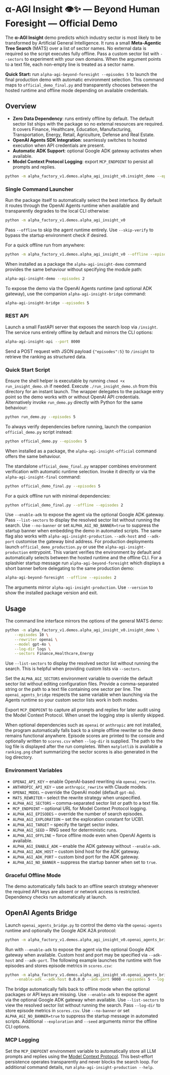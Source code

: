 # α‑AGI Insight 👁️✨ — Beyond Human Foresight — Official Demo

The **α‑AGI Insight** demo predicts which industry sector is most likely to be
transformed by Artificial General Intelligence. It runs a small
**Meta‑Agentic Tree Search** (MATS) over a list of sector names. No external
 data is required so the script executes fully offline.  Pass a custom sector
 list with ``--sectors`` to experiment with your own domains. When the argument
 points to a text file, each non-empty line is treated as a sector name.

**Quick Start:** run ``alpha-agi-beyond-foresight --episodes 5`` to launch the
final production demo with automatic environment selection. This command maps to
``official_demo_final.py`` and transparently chooses between the hosted runtime
and offline mode depending on available credentials.

## Overview

- **Zero Data Dependency**: runs entirely offline by default. The default
  sector list ships with the package so no external resources are required.
  It covers Finance, Healthcare, Education, Manufacturing, Transportation,
  Energy, Retail, Agriculture, Defense and Real Estate.
- **OpenAI Agents SDK Integration**: seamlessly switches to hosted execution when API credentials are present.
- **Automatic ADK Support**: optional Google ADK gateway activates when available.
- **Model Context Protocol Logging**: export `MCP_ENDPOINT` to persist all prompts and replies.


```bash
python -m alpha_factory_v1.demos.alpha_agi_insight_v0.insight_demo --episodes 5
```

### Single Command Launcher

Run the package itself to automatically select the best interface. By default it
routes through the OpenAI Agents runtime when available and transparently
degrades to the local CLI otherwise:

```bash
python -m alpha_factory_v1.demos.alpha_agi_insight_v0
```

Pass ``--offline`` to skip the agent runtime entirely.
Use ``--skip-verify`` to bypass the startup environment check if desired.

For a quick offline run from anywhere:

```bash
python -m alpha_factory_v1.demos.alpha_agi_insight_v0 --offline --episodes 2
```

When installed as a package the ``alpha-agi-insight-demo`` command provides the
same behaviour without specifying the module path:

```bash
alpha-agi-insight-demo --episodes 2
```

To expose the demo via the OpenAI Agents runtime (and optional ADK gateway), use
the companion ``alpha-agi-insight-bridge`` command:

```bash
alpha-agi-insight-bridge --episodes 5
```

### REST API

Launch a small FastAPI server that exposes the search loop via ``/insight``. The
service runs entirely offline by default and mirrors the CLI options:

```bash
alpha-agi-insight-api --port 8000
```

Send a POST request with JSON payload ``{"episodes":5}`` to ``/insight`` to
retrieve the ranking as structured data.

### Quick Start Script

Ensure the shell helper is executable by running ``chmod +x run_insight_demo.sh`` if needed.
Execute ``./run_insight_demo.sh`` from this directory for an instant launch. The
wrapper delegates to the package entry point so the demo works with or without
OpenAI API credentials.  Alternatively invoke ``run_demo.py`` directly with
Python for the same behaviour:

```bash
python run_demo.py --episodes 5
```

To always verify dependencies before running, launch the companion
``official_demo.py`` script instead:

```bash
python official_demo.py --episodes 5
```

When installed as a package, the `alpha-agi-insight-official` command
offers the same behaviour.

The standalone ``official_demo_final.py`` wrapper combines environment
verification with automatic runtime selection. Invoke it directly or via
the ``alpha-agi-insight-final`` command:

```bash
python official_demo_final.py --episodes 5
```
For a quick offline run with minimal dependencies:

```bash
python official_demo_final.py --offline --episodes 2
```
Use ``--enable-adk`` to expose the agent via the optional Google ADK gateway.
Pass ``--list-sectors`` to display the resolved sector list without running the search.
Use ``--no-banner`` or set ``ALPHA_AGI_NO_BANNER=true`` to suppress the startup banner when embedding the demo in automated scripts. The same flag also works with ``alpha-agi-insight-production``.
``--adk-host`` and ``--adk-port`` customise the gateway bind address.
For production deployments launch ``official_demo_production.py`` or use the
``alpha-agi-insight-production`` entrypoint. This variant verifies the
environment by default and automatically selects between the hosted runtime
and the offline CLI.  For a splashier startup message run
``alpha-agi-beyond-foresight`` which displays a short banner before delegating
to the same production demo:

```bash
alpha-agi-beyond-foresight --offline --episodes 2
```
The arguments mirror ``alpha-agi-insight-production``.
Use ``--version`` to show the installed package version and exit.

## Usage

The command line interface mirrors the options of the general MATS demo:

```bash
python -m alpha_factory_v1.demos.alpha_agi_insight_v0.insight_demo \
    --episodes 10 \
    --rewriter openai \
    --model gpt-4o \
    --log-dir logs \
    --sectors Finance,Healthcare,Energy
```

Use ``--list-sectors`` to display the resolved sector list without running the
search. This is helpful when providing custom lists via ``--sectors``.

Set the ``ALPHA_AGI_SECTORS`` environment variable to override the default
sector list without editing configuration files.  Provide a comma-separated
string or the path to a text file containing one sector per line.  The
``openai_agents_bridge`` respects the same variable when launching via the
Agents runtime so your custom sector lists work in both modes.

Export ``MCP_ENDPOINT`` to capture all prompts and replies for later audit using
the Model Context Protocol. When unset the logging step is silently skipped.

When optional dependencies such as ``openai`` or ``anthropic`` are not
installed, the program automatically falls back to a simple offline rewriter so
the demo remains functional anywhere.  Episode scores are printed to the console
and optionally written to ``scores.csv`` when ``--log-dir`` is supplied.  The
path to the log file is displayed after the run completes. When ``matplotlib``
is available a ``ranking.png`` chart summarizing the sector scores is also
generated in the log directory.

### Environment Variables

- ``OPENAI_API_KEY`` – enable OpenAI-based rewriting via ``openai_rewrite``.
- ``ANTHROPIC_API_KEY`` – use ``anthropic_rewrite`` with Claude models.
- ``OPENAI_MODEL`` – override the OpenAI model (default ``gpt-4o``).
- ``MATS_REWRITER`` – select the rewrite strategy when unspecified.
- ``ALPHA_AGI_SECTORS`` – comma-separated sector list or path to a text file.
- ``MCP_ENDPOINT`` – optional URL for Model Context Protocol logging.
- ``ALPHA_AGI_EPISODES`` – override the number of search episodes.
- ``ALPHA_AGI_EXPLORATION`` – set the exploration constant for UCB1.
- ``ALPHA_AGI_TARGET`` – specify the target sector index.
- ``ALPHA_AGI_SEED`` – RNG seed for deterministic runs.
- ``ALPHA_AGI_OFFLINE`` – force offline mode even when OpenAI Agents is available.
- ``ALPHA_AGI_ENABLE_ADK`` – enable the ADK gateway without ``--enable-adk``.
- ``ALPHA_AGI_ADK_HOST`` – custom bind host for the ADK gateway.
- ``ALPHA_AGI_ADK_PORT`` – custom bind port for the ADK gateway.
- ``ALPHA_AGI_NO_BANNER`` – suppress the startup banner when set to ``true``.

### Graceful Offline Mode

The demo automatically falls back to an offline search strategy whenever the
required API keys are absent or network access is restricted. Dependency checks
run automatically at launch.

## OpenAI Agents Bridge

Launch ``openai_agents_bridge.py`` to control the demo via the
`openai-agents` runtime and optionally the Google ADK A2A protocol:

```bash
python -m alpha_factory_v1.demos.alpha_agi_insight_v0.openai_agents_bridge
```

Run with ``--enable-adk`` to expose the agent via the optional Google ADK gateway when available. Custom host and
port may be specified via ``--adk-host`` and ``--adk-port``. The following example launches the runtime with five
episodes and stores episode metrics in ``scores.csv``:

```bash
python -m alpha_factory_v1.demos.alpha_agi_insight_v0.openai_agents_bridge \
    --enable-adk --adk-host 0.0.0.0 --adk-port 9000 --episodes 5 --log-dir logs
```
The bridge automatically falls back to offline mode when the optional
packages or API keys are missing. Use ``--enable-adk`` to expose the agent via
the optional Google ADK gateway when available. Use ``--list-sectors`` to view
the resolved sector list without running the search. Pass ``--log-dir`` to store
episode metrics in ``scores.csv``. Use ``--no-banner`` or set ``ALPHA_AGI_NO_BANNER=true``
to suppress the startup message in automated scripts. Additional ``--exploration``
and ``--seed`` arguments mirror the offline CLI options.

### MCP Logging

Set the ``MCP_ENDPOINT`` environment variable to automatically store all
LLM prompts and replies using the
[Model Context Protocol](https://www.anthropic.com/news/model-context-protocol).
This best-effort persistence operates transparently and never blocks the
search loop.
For additional command details, run `alpha-agi-insight-production --help`.
